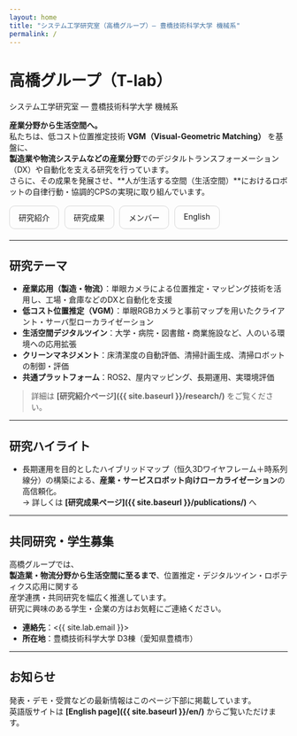 ```yaml
---
layout: home
title: "システム工学研究室（高橋グループ）— 豊橋技術科学大学 機械系"
permalink: /
---
```


# 高橋グループ（T-lab）
システム工学研究室 — 豊橋技術科学大学 機械系

**産業分野から生活空間へ。**  
私たちは、低コスト位置推定技術 **VGM（Visual-Geometric Matching）** を基盤に、  
**製造業や物流システムなどの産業分野**でのデジタルトランスフォーメーション（DX）や自動化を支える研究を行っています。  
さらに、その成果を発展させ、**人が生活する空間（生活空間）**におけるロボットの自律行動・協調的CPSの実現に取り組んでいます。

<div style="display:flex; flex-wrap:wrap; gap:.6rem; margin:1rem 0 1.25rem">
  <a href="{{ site.baseurl }}/research/" style="padding:.6rem 1rem; border:1px solid rgba(0,0,0,.15); border-radius:.6rem; text-decoration:none;">研究紹介</a>
  <a href="{{ site.baseurl }}/publications/" style="padding:.6rem 1rem; border:1px solid rgba(0,0,0,.15); border-radius:.6rem; text-decoration:none;">研究成果</a>
  <a href="{{ site.baseurl }}/members/" style="padding:.6rem 1rem; border:1px solid rgba(0,0,0,.15); border-radius:.6rem; text-decoration:none;">メンバー</a>
  <a href="{{ site.baseurl }}/en/" style="padding:.6rem 1rem; border:1px solid rgba(0,0,0,.15); border-radius:.6rem; text-decoration:none;">English</a>
</div>

---

## 研究テーマ
- **産業応用（製造・物流）**：単眼カメラによる位置推定・マッピング技術を活用し、工場・倉庫などのDXと自動化を支援  
- **低コスト位置推定（VGM）**：単眼RGBカメラと事前マップを用いたクライアント・サーバ型ローカライゼーション  
- **生活空間デジタルツイン**：大学・病院・図書館・商業施設など、人のいる環境への応用拡張  
- **クリーンマネジメント**：床清潔度の自動評価、清掃計画生成、清掃ロボットの制御・評価  
- **共通プラットフォーム**：ROS2、屋内マッピング、長期運用、実環境評価

> 詳細は **[研究紹介ページ]({{ site.baseurl }}/research/)** をご覧ください。

---

## 研究ハイライト
- 長期運用を目的としたハイブリッドマップ（恒久3Dワイヤフレーム＋時系列線分）の構築による、**産業・サービスロボット向けローカライゼーション**の高信頼化。  
  → 詳しくは **[研究成果ページ]({{ site.baseurl }}/publications/)** へ

---

## 共同研究・学生募集
高橋グループでは、  
**製造業・物流分野から生活空間に至るまで**、位置推定・デジタルツイン・ロボティクス応用に関する  
産学連携・共同研究を幅広く推進しています。  
研究に興味のある学生・企業の方はお気軽にご連絡ください。

- **連絡先**：<{{ site.lab.email }}>  
- **所在地**：豊橋技術科学大学 D3棟（愛知県豊橋市）

---

## お知らせ
発表・デモ・受賞などの最新情報はこのページ下部に掲載しています。  
英語版サイトは **[English page]({{ site.baseurl }}/en/)** からご覧いただけます。
